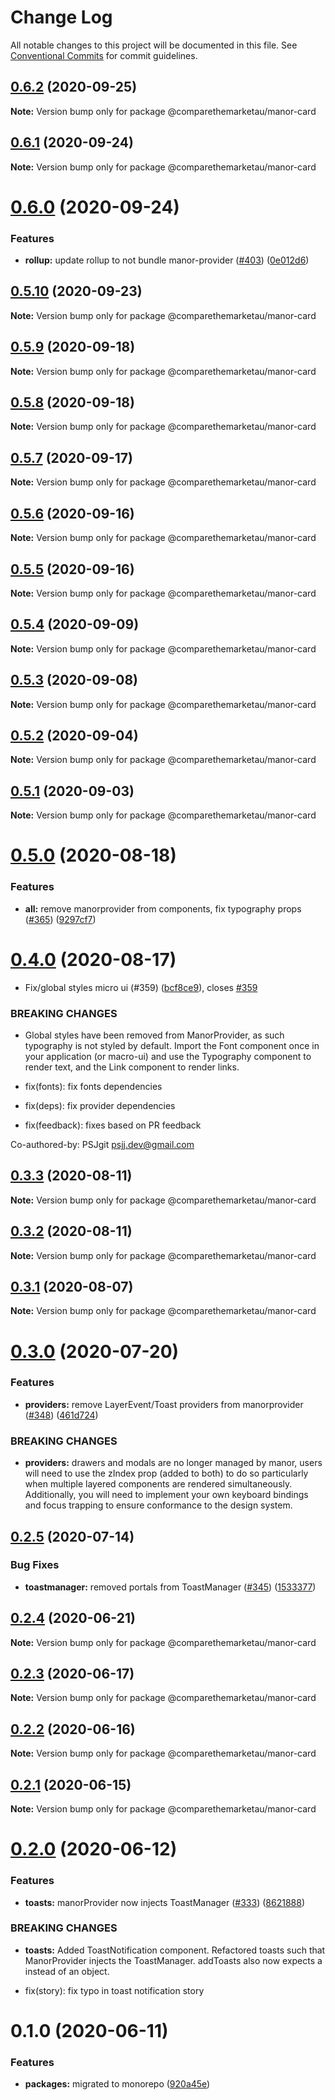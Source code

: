 # Change Log

All notable changes to this project will be documented in this file.
See [Conventional Commits](https://conventionalcommits.org) for commit guidelines.

## [0.6.2](https://github.com/comparethemarketau/manor-react/compare/@comparethemarketau/manor-card@0.6.1...@comparethemarketau/manor-card@0.6.2) (2020-09-25)

**Note:** Version bump only for package @comparethemarketau/manor-card





## [0.6.1](https://github.com/comparethemarketau/manor-react/compare/@comparethemarketau/manor-card@0.6.0...@comparethemarketau/manor-card@0.6.1) (2020-09-24)

**Note:** Version bump only for package @comparethemarketau/manor-card





# [0.6.0](https://github.com/comparethemarketau/manor-react/compare/@comparethemarketau/manor-card@0.5.10...@comparethemarketau/manor-card@0.6.0) (2020-09-24)


### Features

* **rollup:** update rollup to not bundle manor-provider ([#403](https://github.com/comparethemarketau/manor-react/issues/403)) ([0e012d6](https://github.com/comparethemarketau/manor-react/commit/0e012d6fbadcf0ec99857c22e148cacd6265b60a))





## [0.5.10](https://github.com/comparethemarketau/manor-react/compare/@comparethemarketau/manor-card@0.5.9...@comparethemarketau/manor-card@0.5.10) (2020-09-23)

**Note:** Version bump only for package @comparethemarketau/manor-card





## [0.5.9](https://github.com/comparethemarketau/manor-react/compare/@comparethemarketau/manor-card@0.5.8...@comparethemarketau/manor-card@0.5.9) (2020-09-18)

**Note:** Version bump only for package @comparethemarketau/manor-card





## [0.5.8](https://github.com/comparethemarketau/manor-react/compare/@comparethemarketau/manor-card@0.5.7...@comparethemarketau/manor-card@0.5.8) (2020-09-18)

**Note:** Version bump only for package @comparethemarketau/manor-card





## [0.5.7](https://github.com/comparethemarketau/manor-react/compare/@comparethemarketau/manor-card@0.5.6...@comparethemarketau/manor-card@0.5.7) (2020-09-17)

**Note:** Version bump only for package @comparethemarketau/manor-card





## [0.5.6](https://github.com/comparethemarketau/manor-react/compare/@comparethemarketau/manor-card@0.5.5...@comparethemarketau/manor-card@0.5.6) (2020-09-16)

**Note:** Version bump only for package @comparethemarketau/manor-card





## [0.5.5](https://github.com/comparethemarketau/manor-react/compare/@comparethemarketau/manor-card@0.5.4...@comparethemarketau/manor-card@0.5.5) (2020-09-16)

**Note:** Version bump only for package @comparethemarketau/manor-card





## [0.5.4](https://github.com/comparethemarketau/manor-react/compare/@comparethemarketau/manor-card@0.5.3...@comparethemarketau/manor-card@0.5.4) (2020-09-09)

**Note:** Version bump only for package @comparethemarketau/manor-card





## [0.5.3](https://github.com/comparethemarketau/manor-react/compare/@comparethemarketau/manor-card@0.5.2...@comparethemarketau/manor-card@0.5.3) (2020-09-08)

**Note:** Version bump only for package @comparethemarketau/manor-card





## [0.5.2](https://github.com/comparethemarketau/manor-react/compare/@comparethemarketau/manor-card@0.5.1...@comparethemarketau/manor-card@0.5.2) (2020-09-04)

**Note:** Version bump only for package @comparethemarketau/manor-card





## [0.5.1](https://github.com/comparethemarketau/manor-react/compare/@comparethemarketau/manor-card@0.5.0...@comparethemarketau/manor-card@0.5.1) (2020-09-03)

**Note:** Version bump only for package @comparethemarketau/manor-card





# [0.5.0](https://github.com/comparethemarketau/manor-react/compare/@comparethemarketau/manor-card@0.4.0...@comparethemarketau/manor-card@0.5.0) (2020-08-18)


### Features

* **all:** remove manorprovider from components, fix typography props ([#365](https://github.com/comparethemarketau/manor-react/issues/365)) ([9297cf7](https://github.com/comparethemarketau/manor-react/commit/9297cf72e8a7fe8762ec0dadf07d026aa88cbb44))





# [0.4.0](https://github.com/comparethemarketau/manor-react/compare/@comparethemarketau/manor-card@0.3.3...@comparethemarketau/manor-card@0.4.0) (2020-08-17)


* Fix/global styles micro ui (#359) ([bcf8ce9](https://github.com/comparethemarketau/manor-react/commit/bcf8ce92ba170a51113a4022728da22f47a6a768)), closes [#359](https://github.com/comparethemarketau/manor-react/issues/359)


### BREAKING CHANGES

* Global styles have been removed from ManorProvider, as such typography is not
styled by default. Import the Font component once in your application (or macro-ui) and use the
Typography component to render text, and the Link component to render links.

* fix(fonts): fix fonts dependencies

* fix(deps): fix provider dependencies

* fix(feedback): fixes based on PR feedback

Co-authored-by: PSJgit <psjj.dev@gmail.com>





## [0.3.3](https://github.com/comparethemarketau/manor-react/compare/@comparethemarketau/manor-card@0.3.2...@comparethemarketau/manor-card@0.3.3) (2020-08-11)

**Note:** Version bump only for package @comparethemarketau/manor-card





## [0.3.2](https://github.com/comparethemarketau/manor-react/compare/@comparethemarketau/manor-card@0.3.1...@comparethemarketau/manor-card@0.3.2) (2020-08-11)

**Note:** Version bump only for package @comparethemarketau/manor-card





## [0.3.1](https://github.com/comparethemarketau/manor-react/compare/@comparethemarketau/manor-card@0.3.0...@comparethemarketau/manor-card@0.3.1) (2020-08-07)

**Note:** Version bump only for package @comparethemarketau/manor-card





# [0.3.0](https://github.com/comparethemarketau/manor-react/compare/@comparethemarketau/manor-card@0.2.5...@comparethemarketau/manor-card@0.3.0) (2020-07-20)


### Features

* **providers:** remove LayerEvent/Toast providers from manorprovider ([#348](https://github.com/comparethemarketau/manor-react/issues/348)) ([461d724](https://github.com/comparethemarketau/manor-react/commit/461d72498fca1aca9de0056a27d1a3d17a89ea77))


### BREAKING CHANGES

* **providers:** drawers and modals are no longer managed by manor, users will need to use the
zIndex prop (added to both) to do so particularly when multiple layered components are rendered
simultaneously. Additionally, you will need to implement your own keyboard bindings and focus
trapping to ensure conformance to the design system.





## [0.2.5](https://github.com/comparethemarketau/manor-react/compare/@comparethemarketau/manor-card@0.2.4...@comparethemarketau/manor-card@0.2.5) (2020-07-14)


### Bug Fixes

* **toastmanager:** removed portals from ToastManager ([#345](https://github.com/comparethemarketau/manor-react/issues/345)) ([1533377](https://github.com/comparethemarketau/manor-react/commit/1533377910e9cbac266abe24fae1ee42eba4c52f))





## [0.2.4](https://github.com/comparethemarketau/manor-react/compare/@comparethemarketau/manor-card@0.2.3...@comparethemarketau/manor-card@0.2.4) (2020-06-21)

**Note:** Version bump only for package @comparethemarketau/manor-card





## [0.2.3](https://github.com/comparethemarketau/manor-react/compare/@comparethemarketau/manor-card@0.2.2...@comparethemarketau/manor-card@0.2.3) (2020-06-17)

**Note:** Version bump only for package @comparethemarketau/manor-card





## [0.2.2](https://github.com/comparethemarketau/manor-react/compare/@comparethemarketau/manor-card@0.2.1...@comparethemarketau/manor-card@0.2.2) (2020-06-16)

**Note:** Version bump only for package @comparethemarketau/manor-card





## [0.2.1](https://github.com/comparethemarketau/manor-react/compare/@comparethemarketau/manor-card@0.2.0...@comparethemarketau/manor-card@0.2.1) (2020-06-15)

**Note:** Version bump only for package @comparethemarketau/manor-card





# [0.2.0](https://github.com/comparethemarketau/manor-react/compare/@comparethemarketau/manor-card@0.1.0...@comparethemarketau/manor-card@0.2.0) (2020-06-12)


### Features

* **toasts:** manorProvider now injects ToastManager ([#333](https://github.com/comparethemarketau/manor-react/issues/333)) ([8621888](https://github.com/comparethemarketau/manor-react/commit/862188867bbc8258b29fa162f46e5ad5b108f778))


### BREAKING CHANGES

* **toasts:** Added ToastNotification component. Refactored toasts such that ManorProvider
injects the ToastManager. addToasts also now expects a <ToastNotification> instead of an object.

* fix(story): fix typo in toast notification story





# 0.1.0 (2020-06-11)


### Features

* **packages:** migrated to monorepo ([920a45e](https://github.com/comparethemarketau/manor-react/commit/920a45ec4b40a19de32f39f29693cbe1b1f314ae))

